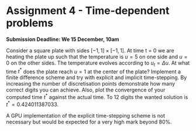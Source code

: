 # Assignment 4 - Time-dependent problems

**Submission Deadline: We 15 December, 10am**

Consider a square plate with sides $[−1, 1] × [−1, 1]$. At time t = 0 we are heating the plate up
such that the temperature is $u = 5$ on one side and $u = 0$ on the other sides. The temperature
evolves according to $u_t = \Delta u$. At what time $t^*$ does the plate reach $u = 1$ at the center of the plate?
Implement a finite difference scheme and try with explicit and implicit time-stepping. By increasing
the number of discretisation points demonstrate how many correct digits you can achieve. Also,
plot the convergence of your computed time $t^*$ against the actual time. To 12 digits the wanted
solution is $t^* = 0.424011387033$.

A GPU implementation of the explicit time-stepping scheme is not necessary but would be expected for a very high mark beyond 80%.